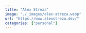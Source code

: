 ```yaml
---
title: "Alex Streza"
image: "./_images/alex-streza.webp"
url: "https://www.alexstreza.dev/"
categories: ["personal"]
---
```

